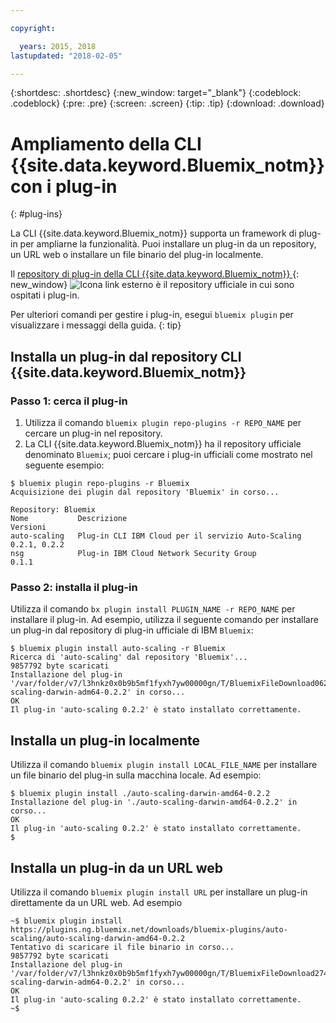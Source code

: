 ```yaml
---

copyright:

  years: 2015, 2018
lastupdated: "2018-02-05"

---
```


{:shortdesc: .shortdesc}
{:new_window: target="_blank"}
{:codeblock: .codeblock}
{:pre: .pre}
{:screen: .screen}
{:tip: .tip}
{:download: .download}

# Ampliamento della CLI {{site.data.keyword.Bluemix_notm}} con i plug-in
{: #plug-ins}

La CLI {{site.data.keyword.Bluemix_notm}} supporta un framework di plug-in per ampliarne la funzionalità. Puoi installare un plug-in da un repository, un URL web o installare un file binario del plug-in localmente. 

Il [repository di plug-in della CLI {{site.data.keyword.Bluemix_notm}} ](http://clis.ng.bluemix.net/ui/repository.html#bluemix-plugins){: new_window} ![Icona link esterno](../../../icons/launch-glyph.svg) è il repository ufficiale in cui sono ospitati i plug-in.

Per ulteriori comandi per gestire i plug-in, esegui `bluemix plugin` per visualizzare i messaggi della guida.
{: tip}

## Installa un plug-in dal repository CLI {{site.data.keyword.Bluemix_notm}}

### Passo 1: cerca il plug-in

1. Utilizza il comando `bluemix plugin repo-plugins -r REPO_NAME` per cercare un plug-in nel repository.
2. La CLI {{site.data.keyword.Bluemix_notm}} ha il repository ufficiale denominato `Bluemix`; puoi cercare i plug-in ufficiali come mostrato nel seguente esempio:
  
  ```
  $ bluemix plugin repo-plugins -r Bluemix
  Acquisizione dei plugin dal repository 'Bluemix' in corso...

  Repository: Bluemix
  Nome           Descrizione                                           Versioni
  auto-scaling   Plug-in CLI IBM Cloud per il servizio Auto-Scaling    0.2.1, 0.2.2
  nsg            Plug-in IBM Cloud Network Security Group              0.1.1

  ```

### Passo 2: installa il plug-in

Utilizza il comando `bx plugin install PLUGIN_NAME -r REPO_NAME` per installare il plug-in. Ad esempio, utilizza il seguente comando per installare un plug-in dal repository di plug-in ufficiale di IBM `Bluemix`:

  ```
  $ bluemix plugin install auto-scaling -r Bluemix
  Ricerca di 'auto-scaling' dal repository 'Bluemix'...
  9857792 byte scaricati
  Installazione del plug-in '/var/folder/v7/l3hnkz0x0b9b5mf1fyxh7yw00000gn/T/BluemixFileDownload062468676/auto-scaling-darwin-adm64-0.2.2' in corso...
  OK
  Il plug-in 'auto-scaling 0.2.2' è stato installato correttamente.
  ```

## Installa un plug-in localmente

Utilizza il comando `bluemix plugin install LOCAL_FILE_NAME` per installare un file binario del plug-in sulla macchina locale. Ad
esempio:

  ```
  $ bluemix plugin install ./auto-scaling-darwin-amd64-0.2.2
  Installazione del plug-in './auto-scaling-darwin-amd64-0.2.2' in corso...
  OK
  Il plug-in 'auto-scaling 0.2.2' è stato installato correttamente.
  $
  ```

## Installa un plug-in da un URL web

Utilizza il comando `bluemix plugin install URL` per installare un plug-in direttamente da un URL web. Ad esempio

  ```
  ~$ bluemix plugin install https://plugins.ng.bluemix.net/downloads/bluemix-plugins/auto-scaling/auto-scaling-darwin-amd64-0.2.2
  Tentativo di scaricare il file binario in corso...
  9857792 byte scaricati
  Installazione del plug-in '/var/folder/v7/l3hnkz0x0b9b5mf1fyxh7yw00000gn/T/BluemixFileDownload274645142/auto-scaling-darwin-adm64-0.2.2' in corso...
  OK
  Il plug-in 'auto-scaling 0.2.2' è stato installato correttamente.
  ~$
  ```

